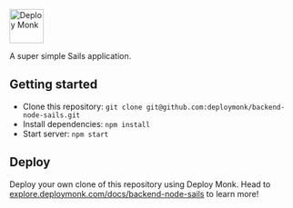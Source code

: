 <a href="https://deploymonk.com"><img src="https://deploymonk.com/images/brand.png" alt="Deploy Monk" height="60" /></a>

A super simple Sails application.

## Getting started

- Clone this repository: `git clone git@github.com:deploymonk/backend-node-sails.git`
- Install dependencies: `npm install`
- Start server: `npm start`

## Deploy
Deploy your own clone of this repository using Deploy Monk. Head to [explore.deploymonk.com/docs/backend-node-sails](https://explore.deploymonk.com/docs/backend-node-sails) to learn more!
